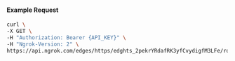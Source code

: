 <!-- Code generated for API Clients. DO NOT EDIT. -->

#### Example Request

```bash
curl \
-X GET \
-H "Authorization: Bearer {API_KEY}" \
-H "Ngrok-Version: 2" \
https://api.ngrok.com/edges/https/edghts_2pekrYRdafRK3yfCvydigfM3LFe/routes/edghtsrt_2pekra7sPq2LK2e1tZdzhEWnfmj/webhook_verification
```
